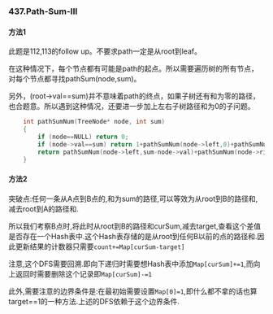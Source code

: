 ### 437.Path-Sum-III

#### 方法1

此题是112,113的follow up。不要求path一定是从root到leaf。

在这种情况下，每个节点都有可能是path的起点。所以需要遍历树的所有节点，对每个节点都寻找pathSum(node,sum)。

另外，(root->val==sum)并不意味着path的终点，如果子树还有和为零的路径，也合题意。所以遇到这种情况，还要进一步加上左右子树路径和为0的子问题。
```cpp
    int pathSumNum(TreeNode* node, int sum)
    {
        if (node==NULL) return 0;
        if (node->val==sum) return 1+pathSumNum(node->left,0)+pathSumNum(node->right,0);
        return pathSumNum(node->left,sum-node->val)+pathSumNum(node->right,sum-node->val);
    }
```    

#### 方法2

突破点:任何一条从A点到B点的,和为sum的路径,可以等效为从root到B的路径和,减去root到A的路径和.

所以我们考察B点时,将此时从root到B的路径和curSum,减去target,查看这个差值是否存在一个Hash表中.这个Hash表存储的是从root到任何B以前的点的路径和.因此更新结果的计数器只需要```count+=Map[curSum-target]```

注意,这个DFS需要回溯.即向下递归时需要想Hash表中添加```Map[curSum]+=1```,而向上返回时需要删除这个记录即```Map[curSum]-=1```

此外,需要注意的边界条件是:在最初始需要设置```Map[0]=1```,即什么都不拿的话也算target==1的一种方法.上述的DFS依赖于这个边界条件.
